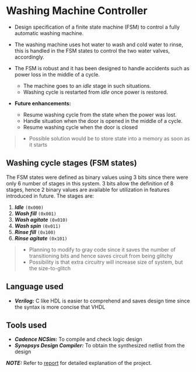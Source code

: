 # Washing Machine Controller
- Design specification of a finite state machine (FSM) to control a fully automatic washing machine.
- The washing machine uses hot water to wash and cold water to rinse, this is handled in the FSM states to control the two water valves, accordingly.
- The FSM is robust and it has been designed to handle accidents such as power loss in the middle of a cycle.

    - The machine goes to an _idle_ stage in such situations.
    - Washing cycle is restarted from _idle_ once power is restored.

- __Future enhancements:__
    - Resume washing cycle from the state when the power was lost.
    - Handle situation when the door is opened in the middle of a cycle.
    - Resume washing cycle when the door is closed
> - Possible solution would be to store state into a memory as soon as it starts

## Washing cycle stages (FSM states)
The FSM states were defined as binary values using 3 bits since there were only 6 number of stages in this system. 3 bits allow the definition of 8 stages, hence 2 binary values are available for utilization in features introduced in future.
The stages are:
1. ___Idle___ `(0x000)`
2. ___Wash fill___ `(0x001)`
3. ___Wash agitate___ `(0x010)`
4. ___Wash spin___ `(0x011)`
5. ___Rinse fill___ `(0x100)`
6. ___Rinse agitate___ `(0x101)`
> - Planning to modify to gray code since it saves the number of transitioning bits and hence saves circuit from being glitchy
> - Possibility is that extra circuitry will increase size of system, but the size-to-glitch

## Language used
- ___Verilog:___ C like HDL is easier to comprehend and saves design time since the syntax is more concise that VHDL

## Tools used
- ___Cadence NCSim:___ To compile and check logic design
- ___Synopsys Design Compiler:___ To obtain the synthesized netlist from the design

___NOTE:___ Refer to [report]("https://github.com/raash-id/washing-machine-controller/blob/master/Group%20report%20on%20washing%20machine%20module.pdf") for detailed explanation of the project.
